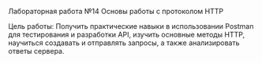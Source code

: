 Лабораторная работа №14 Основы работы с протоколом HTTP

Цель работы: Получить практические навыки в использовании Postman для тестирования и разработки API, изучить основные методы HTTP, научиться создавать и отправлять запросы, а также анализировать ответы сервера. 
